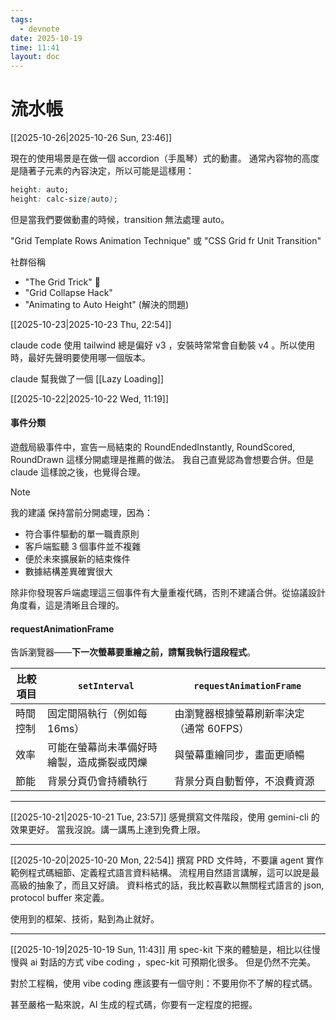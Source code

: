 ```yaml
---
tags:
  - devnote
date: 2025-10-19
time: 11:41
layout: doc
---
```


# 流水帳

<DocDate :date="$frontmatter.date" />
[[2025-10-26|2025-10-26 Sun, 23:46]]

現在的使用場景是在做一個 accordion（手風琴）式的動畫。
通常內容物的高度是隨著子元素的內容決定，所以可能是這樣用：
```css
height: auto;
height: calc-size(auto);
```
但是當我們要做動畫的時候，transition 無法處理 auto。

  "Grid Template Rows Animation Technique" 或
  "CSS Grid fr Unit Transition"

  社群俗稱

  - "The Grid Trick" 🎯
  - "Grid Collapse Hack"
  - "Animating to Auto Height" (解決的問題)

[[2025-10-23|2025-10-23 Thu, 22:54]]

claude code 使用 tailwind 總是偏好 v3 ，安裝時常常會自動裝 v4 。所以使用時，最好先聲明要使用哪一個版本。

claude 幫我做了一個 [[Lazy Loading]]


[[2025-10-22|2025-10-22 Wed, 11:19]]

#### 事件分類
遊戲局級事件中，宣告一局結束的 RoundEndedInstantly, RoundScored, RoundDrawn 這樣分開處理是推薦的做法。
我自己直覺認為會想要合併。但是 claude 這樣說之後，也覺得合理。
> [!NOTE]
> 我的建議
>   保持當前分開處理，因為：
>   - 符合事件驅動的單一職責原則
>   - 客戶端監聽 3 個事件並不複雜
>   - 便於未來擴展新的結束條件
>   - 數據結構差異確實很大
> 
>   除非你發現客戶端處理這三個事件有大量重複代碼，否則不建議合併。從協議設計角度看，這是清晰且合理的。

#### requestAnimationFrame
告訴瀏覽器——**下一次螢幕要重繪之前，請幫我執行這段程式**。

|比較項目|`setInterval`|`requestAnimationFrame`|
|---|---|---|
|時間控制|固定間隔執行（例如每 16ms）|由瀏覽器根據螢幕刷新率決定（通常 60FPS）|
|效率|可能在螢幕尚未準備好時繪製，造成撕裂或閃爍|與螢幕重繪同步，畫面更順暢|
|節能|背景分頁仍會持續執行|背景分頁自動暫停，不浪費資源|

---

[[2025-10-21|2025-10-21 Tue, 23:57]]
感覺撰寫文件階段，使用 gemini-cli 的效果更好。
當我沒說。講一講馬上達到免費上限。

---

[[2025-10-20|2025-10-20 Mon, 22:54]]
撰寫 PRD 文件時，不要讓 agent 實作範例程式碼細節、定義程式語言資料結構。
流程用自然語言講解，這可以說是最高級的抽象了，而且又好讀。
資料格式的話，我比較喜歡以無關程式語言的 json, protocol buffer 來定義。

使用到的框架、技術，點到為止就好。

---

[[2025-10-19|2025-10-19 Sun, 11:43]]
用 spec-kit 下來的體驗是，相比以往慢慢與 ai 對話的方式 vibe coding ，spec-kit 可預期化很多。
但是仍然不完美。

對於工程稱，使用 vibe coding 應該要有一個守則：不要用你不了解的程式碼。

甚至嚴格一點來說，AI 生成的程式碼，你要有一定程度的把握。


